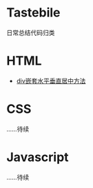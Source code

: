# Tastebile

日常总结代码归类

# HTML
- [div嵌套水平垂直居中方法](./html/div-center-middle)

# CSS

……待续

# Javascript

……待续
